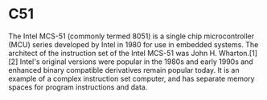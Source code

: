 

# C51
The Intel MCS-51 (commonly termed 8051) is a single chip microcontroller (MCU) series developed by Intel in 1980 for use in embedded systems. The architect of the instruction set of the Intel MCS-51 was John H. Wharton.[1][2] Intel's original versions were popular in the 1980s and early 1990s and enhanced binary compatible derivatives remain popular today. It is an example of a complex instruction set computer, and has separate memory spaces for program instructions and data.

